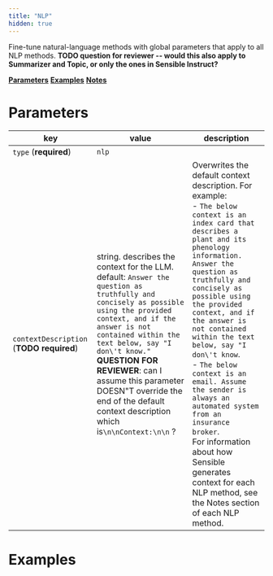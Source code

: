 ```yaml
---
title: "NLP"
hidden: true
---
```


Fine-tune natural-language methods with global parameters that apply to all NLP methods. **TODO question for reviewer -- would this also apply to Summarizer and Topic, or only the ones in Sensible Instruct?**

[**Parameters**](doc:nlp#parameters)
[**Examples**](doc:nlp#examples)
[**Notes**](doc:nlp#notes)

Parameters
====

| key                                      | value                                                        | description                                                  |
| ---------------------------------------- | ------------------------------------------------------------ | ------------------------------------------------------------ |
| `type` (**required**)                    | `nlp`                                                        |                                                              |
| `contextDescription` (**TODO required**) | string. describes the context for the LLM. default:  `Answer the question as truthfully and concisely as possible using the provided context, and if the answer is not contained within the text below, say "I don\'t know."` <br/>**QUESTION FOR REVIEWER**: can I assume this parameter DOESN"T override the end of the default context description which is`\n\nContext:\n\n` ? | Overwrites the default context description.  For example:<br/> - `The below context is an index card that describes a plant and its phenology information. Answer the question as truthfully and concisely as possible using the provided context, and if the answer is not contained within the text below, say "I don\'t know`.  <br/> - `The below context is an email. Assume the sender is always an automated system from an insurance broker`. <br/>For information about how Sensible generates context for each NLP method, see the Notes section of each NLP method. |


Examples
====
